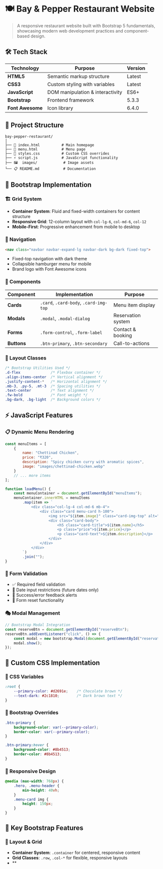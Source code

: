 # 🍽️ Bay & Pepper Restaurant Website

> A responsive restaurant website built with Bootstrap 5 fundamentals, showcasing modern web development practices and component-based design.

## 🛠️ Tech Stack

| Technology | Purpose | Version |
|------------|---------|---------|
| **HTML5** | Semantic markup structure | Latest |
| **CSS3** | Custom styling with variables | Latest |
| **JavaScript** | DOM manipulation & interactivity | ES6+ |
| **Bootstrap** | Frontend framework | 5.3.3 |
| **Font Awesome** | Icon library | 6.4.0 |

## 📁 Project Structure

```
bay-pepper-restaurant/
│
├── 📄 index.html          # Main homepage
├── 📄 menu.html           # Menu page  
├── 🎨 styles.css          # Custom CSS overrides
├── ⚡ script.js           # JavaScript functionality
├── 🖼️  images/            # Image assets
└── 📋 README.md           # Documentation
```

## 🎯 Bootstrap Implementation

### 🏗️ Grid System
- **Container System**: Fluid and fixed-width containers for content structure
- **Responsive Grid**: 12-column layout with `col-lg-6`, `col-md-6`, `col-12`
- **Mobile-First**: Progressive enhancement from mobile to desktop

### 🧭 Navigation
```html
<nav class="navbar navbar-expand-lg navbar-dark bg-dark fixed-top">
```
- Fixed-top navigation with dark theme
- Collapsible hamburger menu for mobile
- Brand logo with Font Awesome icons

### 🎴 Components
| Component | Implementation | Purpose |
|-----------|---------------|---------|
| **Cards** | `.card`, `.card-body`, `.card-img-top` | Menu item display |
| **Modals** | `.modal`, `.modal-dialog` | Reservation system |
| **Forms** | `.form-control`, `.form-label` | Contact & booking |
| **Buttons** | `.btn-primary`, `.btn-secondary` | Call-to-actions |

### 🎨 Layout Classes
```css
/* Bootstrap Utilities Used */
.d-flex              /* Flexbox container */
.align-items-center  /* Vertical alignment */
.justify-content-*   /* Horizontal alignment */
.mb-3, .py-5, .mt-3  /* Spacing utilities */
.text-center         /* Text alignment */
.fw-bold             /* Font weight */
.bg-dark, .bg-light  /* Background colors */
```

## ⚡ JavaScript Features

### 📋 Dynamic Menu Rendering
```javascript
const menuItems = [
    {
        name: "Chettinad Chicken",
        price: "₹320",
        description: "Spicy chicken curry with aromatic spices",
        image: "images/chettinad-chicken.webp"
    }
    // ... more items
];

function loadMenu() {
    const menuContainer = document.getElementById("menuItems");
    menuContainer.innerHTML = menuItems
        .map(item => `
            <div class="col-lg-4 col-md-6 mb-4">
                <div class="card menu-card h-100">
                    <img src="${item.image}" class="card-img-top" alt="${item.name}">
                    <div class="card-body">
                        <h5 class="card-title">${item.name}</h5>
                        <p class="price">${item.price}</p>
                        <p class="card-text">${item.description}</p>
                    </div>
                </div>
            </div>
        `)
        .join("");
}
```

### 📝 Form Validation
- ✅ Required field validation
- 📅 Date input restrictions (future dates only)
- 💬 Success/error feedback alerts
- 🔄 Form reset functionality

### 🎭 Modal Management
```javascript
// Bootstrap Modal Integration
const reserveBtn = document.getElementById("reserveBtn");
reserveBtn.addEventListener("click", () => {
    const modal = new bootstrap.Modal(document.getElementById("reservationModal"));
    modal.show();
});
```

## 🎨 Custom CSS Implementation

### 🎯 CSS Variables
```css
:root {
    --primary-color: #d2691e;    /* Chocolate brown */
    --text-dark: #2c1810;        /* Dark brown text */
}
```

### 🔧 Bootstrap Overrides
```css
.btn-primary {
    background-color: var(--primary-color);
    border-color: var(--primary-color);
}

.btn-primary:hover {
    background-color: #8b4513;
    border-color: #8b4513;
}
```

### 📱 Responsive Design
```css
@media (max-width: 768px) {
    .hero, .menu-header {
        min-height: 40vh;
    }
    .menu-card img {
        height: 150px;
    }
}
```

## 🚀 Key Bootstrap Features

### 📐 Layout & Grid
- **Container System**: `.container` for centered, responsive content
- **Grid Classes**: `.row`, `.col-*` for flexible, responsive layouts
- **
